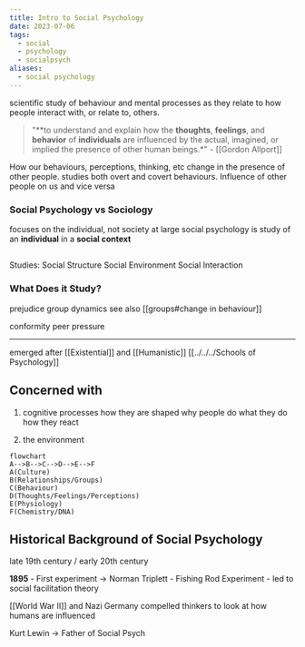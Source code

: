 ```yaml
---
title: Intro to Social Psychology
date: 2023-07-06
tags:
  - social
  - psychology
  - socialpsych
aliases:
  - social psychology
---
```

scientific study of behaviour and mental processes as they relate to how people interact with, or relate to, others.

>"**to understand and explain how the **thoughts**, **feelings**, and **behavior** of **individuals** are influenced by the actual, imagined, or implied the presence of other human beings.*"
>		-  [[Gordon Allport]]

How our behaviours, perceptions, thinking, etc change in the presence of other people. 
studies both overt and covert behaviours.
Influence of other people on us and vice versa

### Social Psychology vs Sociology
focuses on the individual, not society at large
social psychology is study of an **individual** in a **social context**

##
Studies: 
 Social Structure
 Social Environment
 Social Interaction

### What Does it Study?
prejudice
group dynamics
	see also [[groups#change in behaviour]]
	
conformity
peer pressure


---

emerged after [[Existential]] and [[Humanistic]] [[../../../Schools of Psychology]]

## Concerned with
1) cognitive processes
how they are shaped
why people do what they do
how they react 

2) the environment 
```mermaid
flowchart
A-->B-->C-->D-->E-->F
A(Culture)
B(Relationships/Groups)
C(Behaviour)
D(Thoughts/Feelings/Perceptions)
E(Physiology)
F(Chemistry/DNA)
```

## Historical Background of Social Psychology
late 19th century / early 20th century 

**1895** - First experiment -> Norman Triplett - Fishing Rod Experiment - led to social facilitation theory

[[World War II]] and Nazi Germany compelled thinkers to look at how humans are influenced

Kurt Lewin -> Father of Social Psych

